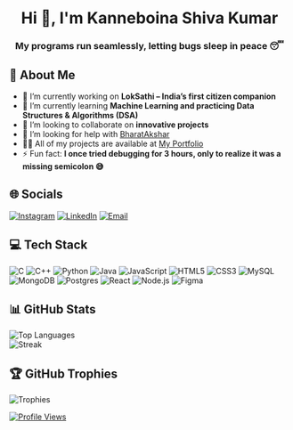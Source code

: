 <h1 align="center">Hi 👋, I'm Kanneboina Shiva Kumar</h1>
<h3 align="center">My programs run seamlessly, letting bugs sleep in peace 😴</h3>

## 💫 About Me
- 🔭 I’m currently working on **LokSathi – India’s first citizen companion**  
- 🌱 I’m currently learning **Machine Learning and practicing Data Structures & Algorithms (DSA)**  
- 👯 I’m looking to collaborate on **innovative projects**  
- 🤝 I’m looking for help with [BharatAkshar](https://kanneboinashivakumar.github.io/BharatAkshar/)  
- 👨‍💻 All of my projects are available at [My Portfolio](https://kanneboinashivakumar.github.io/portfolio/)  
- ⚡ Fun fact: **I once tried debugging for 3 hours, only to realize it was a missing semicolon 😅**

## 🌐 Socials
[![Instagram](https://img.shields.io/badge/Instagram-%23E4405F.svg?logo=Instagram&logoColor=white)](https://instagram.com/KANNEBOINA_SHIVA_KUMAR) 
[![LinkedIn](https://img.shields.io/badge/LinkedIn-%230077B5.svg?logo=linkedin&logoColor=white)](https://linkedin.com/in/ShivaKumarKanneboina) 
[![Email](https://img.shields.io/badge/Email-D14836?logo=gmail&logoColor=white)](mailto:beginsample36@gmail.com)

## 💻 Tech Stack
![C](https://img.shields.io/badge/C-%2300599C.svg?style=for-the-badge&logo=c&logoColor=white) 
![C++](https://img.shields.io/badge/C++-%2300599C.svg?style=for-the-badge&logo=c%2B%2B&logoColor=white) 
![Python](https://img.shields.io/badge/Python-3670A0?style=for-the-badge&logo=python&logoColor=ffdd54) 
![Java](https://img.shields.io/badge/Java-%23ED8B00.svg?style=for-the-badge&logo=openjdk&logoColor=white) 
![JavaScript](https://img.shields.io/badge/JavaScript-%23323330.svg?style=for-the-badge&logo=javascript&logoColor=%23F7DF1E) 
![HTML5](https://img.shields.io/badge/HTML5-%23E34F26.svg?style=for-the-badge&logo=html5&logoColor=white) 
![CSS3](https://img.shields.io/badge/CSS3-%231572B6.svg?style=for-the-badge&logo=css3&logoColor=white) 
![MySQL](https://img.shields.io/badge/MySQL-4479A1.svg?style=for-the-badge&logo=mysql&logoColor=white) 
![MongoDB](https://img.shields.io/badge/MongoDB-%234ea94b.svg?style=for-the-badge&logo=mongodb&logoColor=white) 
![Postgres](https://img.shields.io/badge/Postgres-%23316192.svg?style=for-the-badge&logo=postgresql&logoColor=white) 
![React](https://img.shields.io/badge/React-%2320232a.svg?style=for-the-badge&logo=react&logoColor=%2361DAFB) 
![Node.js](https://img.shields.io/badge/Node.js-%23339933.svg?style=for-the-badge&logo=node.js&logoColor=white) 
![Figma](https://img.shields.io/badge/Figma-%23F24E1E.svg?style=for-the-badge&logo=figma&logoColor=white) 

## 📊 GitHub Stats
![Top Languages](https://github-readme-stats.vercel.app/api/top-langs/?username=Kanneboinashivakumar&theme=dark&hide_border=false&include_all_commits=false&count_private=false&layout=compact)  
![Streak](https://nirzak-streak-stats.vercel.app/?user=Kanneboinashivakumar&theme=dark&hide_border=false)

## 🏆 GitHub Trophies
![Trophies](https://github-profile-trophy.vercel.app/?username=Kanneboinashivakumar&theme=radical&no-frame=false&no-bg=true&margin-w=4)

[![Profile Views](https://visitcount.itsvg.in/api?id=Kanneboinashivakumar&icon=0&color=0)](https://visitcount.itsvg.in)

<!-- Proudly created with GPRM ( https://gprm.itsvg.in ) -->
